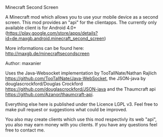 Minecraft Second Screen

A Minecraft mod which allows you to use your mobile device as a second screen.
This mod provides an "api" for the clientapps.
The currently only available client is for Android 4.0+ (https://play.google.com/store/apps/details?id=de.maxgb.android.minecraft_second_screen)

More informations can be found here: http://maxgb.de/minecraftsecondscreen

Author: maxanier

Uses the Java-Websocket implementation by TooTallNate/Nathan Rajlich https://github.com/TooTallNate/Java-WebSocket, the JSON-java by douglascrockford/Douglas Crockford https://github.com/douglascrockford/JSON-java
and the Thaumcraft api https://github.com/Azanor/thaumcraft-api.

Everything else here is published under the Licence LGPL v3.
Feel free to make pull request or suggestions what could be improved.

You also may create clients which use this mod respectivly its web "api", you also may earn money with you clients. 
If you have any questions feel free to contact me.
